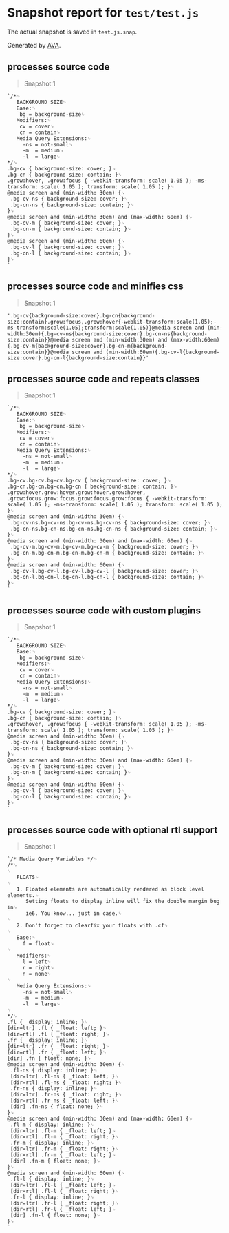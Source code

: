 # Snapshot report for `test/test.js`

The actual snapshot is saved in `test.js.snap`.

Generated by [AVA](https://ava.li).

## processes source code

> Snapshot 1

    `/*␊
       BACKGROUND SIZE␊
       Base:␊
        bg = background-size␊
       Modifiers:␊
        cv = cover␊
        cn = contain␊
       Media Query Extensions:␊
         -ns = not-small␊
         -m  = medium␊
         -l  = large␊
    */␊
    .bg-cv { background-size: cover; }␊
    .bg-cn { background-size: contain; }␊
    .grow:hover, .grow:focus { -webkit-transform: scale( 1.05 ); -ms-transform: scale( 1.05 ); transform: scale( 1.05 ); }␊
    @media screen and (min-width: 30em) {␊
     .bg-cv-ns { background-size: cover; }␊
     .bg-cn-ns { background-size: contain; }␊
    }␊
    @media screen and (min-width: 30em) and (max-width: 60em) {␊
     .bg-cv-m { background-size: cover; }␊
     .bg-cn-m { background-size: contain; }␊
    }␊
    @media screen and (min-width: 60em) {␊
     .bg-cv-l { background-size: cover; }␊
     .bg-cn-l { background-size: contain; }␊
    }␊
    `

## processes source code and minifies css

> Snapshot 1

    '.bg-cv{background-size:cover}.bg-cn{background-size:contain}.grow:focus,.grow:hover{-webkit-transform:scale(1.05);-ms-transform:scale(1.05);transform:scale(1.05)}@media screen and (min-width:30em){.bg-cv-ns{background-size:cover}.bg-cn-ns{background-size:contain}}@media screen and (min-width:30em) and (max-width:60em){.bg-cv-m{background-size:cover}.bg-cn-m{background-size:contain}}@media screen and (min-width:60em){.bg-cv-l{background-size:cover}.bg-cn-l{background-size:contain}}'

## processes source code and repeats classes

> Snapshot 1

    `/*␊
       BACKGROUND SIZE␊
       Base:␊
        bg = background-size␊
       Modifiers:␊
        cv = cover␊
        cn = contain␊
       Media Query Extensions:␊
         -ns = not-small␊
         -m  = medium␊
         -l  = large␊
    */␊
    .bg-cv.bg-cv.bg-cv.bg-cv { background-size: cover; }␊
    .bg-cn.bg-cn.bg-cn.bg-cn { background-size: contain; }␊
    .grow:hover.grow:hover.grow:hover.grow:hover, .grow:focus.grow:focus.grow:focus.grow:focus { -webkit-transform: scale( 1.05 ); -ms-transform: scale( 1.05 ); transform: scale( 1.05 ); }␊
    @media screen and (min-width: 30em) {␊
     .bg-cv-ns.bg-cv-ns.bg-cv-ns.bg-cv-ns { background-size: cover; }␊
     .bg-cn-ns.bg-cn-ns.bg-cn-ns.bg-cn-ns { background-size: contain; }␊
    }␊
    @media screen and (min-width: 30em) and (max-width: 60em) {␊
     .bg-cv-m.bg-cv-m.bg-cv-m.bg-cv-m { background-size: cover; }␊
     .bg-cn-m.bg-cn-m.bg-cn-m.bg-cn-m { background-size: contain; }␊
    }␊
    @media screen and (min-width: 60em) {␊
     .bg-cv-l.bg-cv-l.bg-cv-l.bg-cv-l { background-size: cover; }␊
     .bg-cn-l.bg-cn-l.bg-cn-l.bg-cn-l { background-size: contain; }␊
    }␊
    `

## processes source code with custom plugins

> Snapshot 1

    `/*␊
       BACKGROUND SIZE␊
       Base:␊
        bg = background-size␊
       Modifiers:␊
        cv = cover␊
        cn = contain␊
       Media Query Extensions:␊
         -ns = not-small␊
         -m  = medium␊
         -l  = large␊
    */␊
    .bg-cv { background-size: cover; }␊
    .bg-cn { background-size: contain; }␊
    .grow:hover, .grow:focus { -webkit-transform: scale( 1.05 ); -ms-transform: scale( 1.05 ); transform: scale( 1.05 ); }␊
    @media screen and (min-width: 30em) {␊
     .bg-cv-ns { background-size: cover; }␊
     .bg-cn-ns { background-size: contain; }␊
    }␊
    @media screen and (min-width: 30em) and (max-width: 60em) {␊
     .bg-cv-m { background-size: cover; }␊
     .bg-cn-m { background-size: contain; }␊
    }␊
    @media screen and (min-width: 60em) {␊
     .bg-cv-l { background-size: cover; }␊
     .bg-cn-l { background-size: contain; }␊
    }␊
    `

## processes source code with optional rtl support

> Snapshot 1

    `/* Media Query Variables */␊
    /*␊
    ␊
       FLOATS␊
    ␊
       1. Floated elements are automatically rendered as block level elements.␊
          Setting floats to display inline will fix the double margin bug in␊
          ie6. You know... just in case.␊
    ␊
       2. Don't forget to clearfix your floats with .cf␊
    ␊
       Base:␊
         f = float␊
    ␊
       Modifiers:␊
         l = left␊
         r = right␊
         n = none␊
    ␊
       Media Query Extensions:␊
         -ns = not-small␊
         -m  = medium␊
         -l  = large␊
    ␊
    */␊
    .fl { _display: inline; }␊
    [dir=ltr] .fl { _float: left; }␊
    [dir=rtl] .fl { _float: right; }␊
    .fr { _display: inline; }␊
    [dir=ltr] .fr { _float: right; }␊
    [dir=rtl] .fr { _float: left; }␊
    [dir] .fn { float: none; }␊
    @media screen and (min-width: 30em) {␊
     .fl-ns { display: inline; }␊
     [dir=ltr] .fl-ns { _float: left; }␊
     [dir=rtl] .fl-ns { _float: right; }␊
     .fr-ns { display: inline; }␊
     [dir=ltr] .fr-ns { _float: right; }␊
     [dir=rtl] .fr-ns { _float: left; }␊
     [dir] .fn-ns { float: none; }␊
    }␊
    @media screen and (min-width: 30em) and (max-width: 60em) {␊
     .fl-m { display: inline; }␊
     [dir=ltr] .fl-m { _float: left; }␊
     [dir=rtl] .fl-m { _float: right; }␊
     .fr-m { display: inline; }␊
     [dir=ltr] .fr-m { _float: right; }␊
     [dir=rtl] .fr-m { _float: left; }␊
     [dir] .fn-m { float: none; }␊
    }␊
    @media screen and (min-width: 60em) {␊
     .fl-l { display: inline; }␊
     [dir=ltr] .fl-l { _float: left; }␊
     [dir=rtl] .fl-l { _float: right; }␊
     .fr-l { display: inline; }␊
     [dir=ltr] .fr-l { _float: right; }␊
     [dir=rtl] .fr-l { _float: left; }␊
     [dir] .fn-l { float: none; }␊
    }␊
    `
